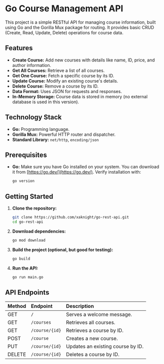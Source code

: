 # Go Course Management API

This project is a simple RESTful API for managing course information, built using Go and the Gorilla Mux package for routing. It provides basic CRUD (Create, Read, Update, Delete) operations for course data.

## Features

*   **Create Course:** Add new courses with details like name, ID, price, and author information.
*   **Get All Courses:** Retrieve a list of all courses.
*   **Get One Course:** Fetch a specific course by its ID.
*   **Update Course:** Modify an existing course's details.
*   **Delete Course:** Remove a course by its ID.
*   **Data Format:** Uses JSON for requests and responses.
*   **In-Memory Storage:** Course data is stored in memory (no external database is used in this version).

## Technology Stack

*   **Go:** Programming language.
*   **Gorilla Mux:** Powerful HTTP router and dispatcher.
*   **Standard Library:** `net/http`, `encoding/json`

## Prerequisites

*   **Go:** Make sure you have Go installed on your system. You can download it from [https://go.dev/](https://go.dev/). Verify installation with:

    ```bash
    go version
    ```

## Getting Started

1. **Clone the repository:**

    ```bash
    git clone https://github.com/xaknight/go-rest-api.git
    cd go-rest-api
    ```

2. **Download dependencies:**

    ```bash
    go mod download
    ```

3. **Build the project (optional, but good for testing):**

    ```bash
    go build
    ```

4. **Run the API:**

    ```bash
    go run main.go
    ```


## API Endpoints

| Method | Endpoint         | Description                               |
| :----- | :--------------- | :---------------------------------------- |
| GET    | `/`              | Serves a welcome message.                 |
| GET    | `/courses`       | Retrieves all courses.                    |
| GET    | `/course/{id}`   | Retrieves a course by ID.                 |
| POST   | `/course`       | Creates a new course.                      |
| PUT    | `/course/{id}`   | Updates an existing course by ID.         |
| DELETE | `/course/{id}`   | Deletes a course by ID.                  |
